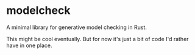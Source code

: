 # modelcheck

A minimal library for generative model checking in Rust.

This might be cool eventually. But for now it's just a bit of code I'd rather
have in one place.
